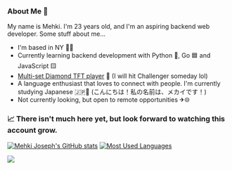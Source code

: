 ### About Me 👋

My name is Mehki. I'm 23 years old, and I'm an aspiring backend web developer. Some stuff about me...

- I'm based in NY 🗽🍎
- Currently learning backend development with Python 🐍, Go 🟦 and JavaScript 🟨
- [Multi-set Diamond TFT player](https://lolchess.gg/profile/na/kikimota) 💎 (I will hit Challenger someday lol)
- A language enthusiast that loves to connect with people. I'm currently studying Japanese 🇯🇵🗾 (こんにちは！私の名前は、メカイです！)
- Not currently looking, but open to remote opportunities ✈🌐

### 📈 There isn't much here yet, but look forward to watching this account grow.

[![Mehki Joseph's GitHub stats](https://github-readme-stats.vercel.app/api?username=mehkij&theme=dark&hide=stars)](https://github.com/anuraghazra/github-readme-stats) [![Most Used Languages](https://github-readme-stats.vercel.app/api/top-langs/?username=mehkij&theme=dark&layout=compact)](https://github.com/anuraghazra/github-readme-stats)

![](https://github.com/mehkij/mehkij/blob/main/omg-meme-dancing-gif.gif)
